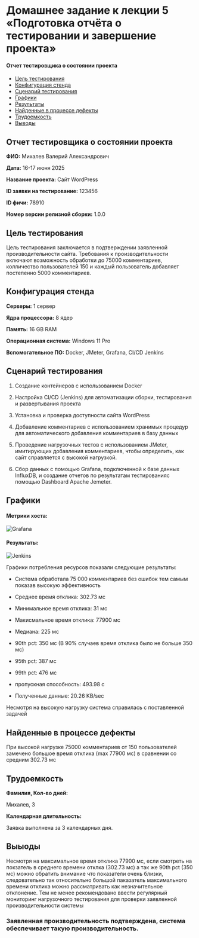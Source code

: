 # Домашнее задание к лекции 5 «Подготовка отчёта о тестировании и завершение проекта»

#### Отчет тестировщика о состоянии проекта 
  * [Цель тестирования](README.md#Цель-тестирования) 
  * [Конфигурация стенда](README.md#Конфигурация-стенда) 
  * [Сценарий тестирования](README.md#Сценарий-тестирования) 
  * [Графики](README.md#графики) 
  * [Результаты](README.md#Результаты)
  * [Найденные в процессе дефекты](README.md#найденные-в-процессе-дефекты) 
  * [Трудоемкость](README.md#трудоемкость) 
  * [Выводы](README.md#выводы)

## Отчет тестировщика о состоянии проекта 

**ФИО:** Михалев Валерий Александрович 

**Дата:** 16-17 июня 2025 

**Название проекта:** Сайт WordPress 

**ID заявки на тестирование:** 123456 

**ID фичи:** 78910 

**Номер версии релизной сборки:** 1.0.0 

## Цель тестирования 

Цель тестирования заключается в подтверждении заявленной производительности сайта. Требования к производительности включают возможность обработки до 75000 комментариев, колличество пользователей 150 и каждый пользователь добавляет постепенно 5000 комментариев. 

## Конфигурация стенда 

**Серверы:** 1 сервер 

**Ядра процессора:** 8 ядер 

**Память:** 16 GB RAM 

**Операционная система:** Windows 11 Pro 

**Вспомогательное ПО:** Docker, JMeter, Grafana, CI/CD Jenkins

## Сценарий тестирования 

1. Создание контейнеров с использованием Docker 

2. Настройка CI/CD (Jenkins) для автоматизации сборки, тестирования и развертывания проекта 

3. Установка и проверка доступности сайта WordPress 

4. Добавление комментариев с использованием хранимых процедур для автоматического добавления комментариев в базу данных 

5. Проведение нагрузочных тестов с использованием JMeter, имитирующих добавления комментариев, чтобы определить, как сайт справляется с высокой нагрузкой. 

6. Сбор данных с помощью Grafana, подключенной к базе данных InfluxDB, и создание отчетов по результатам тестированияс помощью Dashboard Apache Jemeter. 
 
## Графики 

#### Метрики хоста: 

![Grafana](https://github.com/user-attachments/assets/0fb7ee92-a8e2-48e5-a5be-f31a25c403ed)

#### Результаты: 

![Jenkins](https://github.com/user-attachments/assets/9316b763-522a-4f6a-87fa-04e86b10a126)

Графики потребления ресурсов показали следующие результаты: 

* Система обработала 75 000 комментариев без ошибок тем самым показав высокую эффективность 

* Среднее время отклика: 302.73 мс 

* Минимальное время отклика: 31 мс 

* Макисмальное время отклика: 77900 мс 

* Медиана: 225 мс 

* 90th pct: 350 мс (В 90% случаев время отклика было не больше 350 мс) 

* 95th pct: 387 мс 

* 99th pct: 476 мс 

* пропускная способность: 493.98 c 

* Полученные данные: 20.26 KB/sec 

Несмотря на высокую нагрузку система справилась с поставленной задачей  

## Найденные в процессе дефекты 

При высокой нагрузке 75000 комментариев от 150 пользователей замечено большое время отклика (max 77900 мс) в сравнении со средним 302.73 мс 

## Трудоемкость 

**Фамилия, Кол-во дней:** 

Михалев, 3 

**Календарная длительность:** 

Заявка выполнена за 3 календарных дня. 

## Выыоды 

Несмотря на максимальное время отклика 77900 мс, если смотреть на покзатель в среднего времени отклка (302.73 мс) а так же 90th pct (350 мс) можно обратить внимание что показатели очень близки, следовательно так относительно большой паказатель максимального времени отклика можно рассматривать как незначительное отклонение. Тем не менее рекомендовано ввести регулярный мониторинг нагрузочного тестирования для проверки заявленной производительности системы 

### Заявленная производительность подтверждена, система обеспечивает такую производительность.
